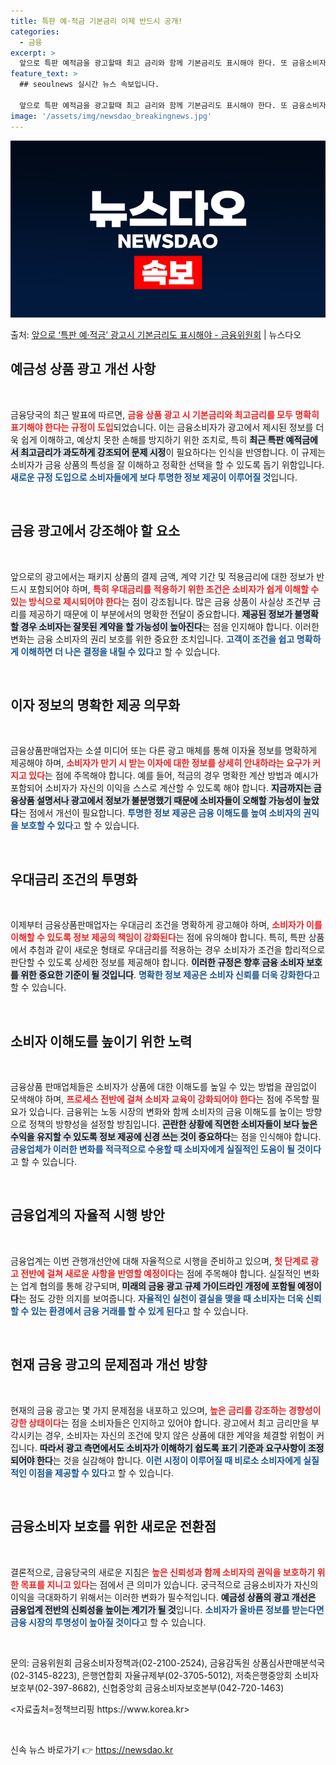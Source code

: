 ```yaml
---
title: 특판 예·적금 기본금리 이제 반드시 공개!
categories:
  - 금융
excerpt: >
  앞으로 특판 예적금을 광고할때 최고 금리와 함께 기본금리도 표시해야 한다. 또 금융소비자가 만기 때 받는 이…
feature_text: >
  ## seoulnews 실시간 뉴스 속보입니다.

  앞으로 특판 예적금을 광고할때 최고 금리와 함께 기본금리도 표시해야 한다. 또 금융소비자가 만기 때 받는 이…
image: '/assets/img/newsdao_breakingnews.jpg'
---
```


![뉴스다오 속보](/assets/img/newsdao_breakingnews.jpg)

<p>출처: <a href="https://newsdao.kr/1931" rel="dofollow">앞으로 ‘특판 예·적금’ 광고시 기본금리도 표시해야 - 금융위원회</a> | 뉴스다오</p>

<h2 data-ke-size="size26">예금성 상품 광고 개선 사항</h2>
<p data-ke-size="size16">&nbsp;</p>

금융당국의 최근 발표에 따르면, <b><span style="color: #ee2323;">금융 상품 광고 시 기본금리와 최고금리를 모두 명확히 표기해야 한다는 규정이 도입</span></b>되었습니다. 이는 금융소비자가 광고에서 제시된 정보를 더욱 쉽게 이해하고, 예상치 못한 손해를 방지하기 위한 조치로, 특히 <b><span style="background-color: #21538527;">최근 특판 예적금에서 최고금리가 과도하게 강조되어 문제 시정</span></b>이 필요하다는 인식을 반영합니다. 이 규제는 소비자가 금융 상품의 특성을 잘 이해하고 정확한 선택을 할 수 있도록 돕기 위함입니다. <b><span style="color: #1a5490;">새로운 규정 도입으로 소비자들에게 보다 투명한 정보 제공이 이루어질 것</span></b>입니다.

<p data-ke-size="size16">&nbsp;</p>

<h2 data-ke-size="size26">금융 광고에서 강조해야 할 요소</h2>
<p data-ke-size="size16">&nbsp;</p>

앞으로의 광고에서는 패키지 상품의 결제 금액, 계약 기간 및 적용금리에 대한 정보가 반드시 포함되어야 하며, <b><span style="color: #ee2323;">특히 우대금리를 적용하기 위한 조건은 소비자가 쉽게 이해할 수 있는 방식으로 제시되어야 한다</span></b>는 점이 강조됩니다. 많은 금융 상품이 사실상 조건부 금리를 제공하기 때문에 이 부분에서의 명확한 전달이 중요합니다. <b><span style="background-color: #21538527;">제공된 정보가 불명확할 경우 소비자는 잘못된 계약을 할 가능성이 높아진다</span></b>는 점을 인지해야 합니다. 이러한 변화는 금융 소비자의 권리 보호를 위한 중요한 조치입니다. <b><span style="color: #1a5490;">고객이 조건을 쉽고 명확하게 이해하면 더 나은 결정을 내릴 수 있다</span></b>고 할 수 있습니다.

<p data-ke-size="size16">&nbsp;</p>

<h2 data-ke-size="size26">이자 정보의 명확한 제공 의무화</h2>
<p data-ke-size="size16">&nbsp;</p>

금융상품판매업자는 소셜 미디어 또는 다른 광고 매체를 통해 이자율 정보를 명확하게 제공해야 하며, <b><span style="color: #ee2323;">소비자가 만기 시 받는 이자에 대한 정보를 상세히 안내하라는 요구가 커지고 있다</span></b>는 점에 주목해야 합니다. 예를 들어, 적금의 경우 명확한 계산 방법과 예시가 포함되어 소비자가 자신의 이익을 스스로 계산할 수 있도록 해야 합니다. <b><span style="background-color: #21538527;">지금까지는 금융상품 설명서나 광고에서 정보가 불분명했기 때문에 소비자들이 오해할 가능성이 높았다</span></b>는 점에서 개선이 필요합니다. <b><span style="color: #1a5490;">투명한 정보 제공은 금융 이해도를 높여 소비자의 권익을 보호할 수 있다</span></b>고 할 수 있습니다.

<p data-ke-size="size16">&nbsp;</p>

<h2 data-ke-size="size26">우대금리 조건의 투명화</h2>
<p data-ke-size="size16">&nbsp;</p>

이제부터 금융상품판매업자는 우대금리 조건을 명확하게 광고해야 하며, <b><span style="color: #ee2323;">소비자가 이를 이해할 수 있도록 정보 제공의 책임이 강화된다</span></b>는 점에 유의해야 합니다. 특히, 특판 상품에서 추첨과 같이 새로운 형태로 우대금리를 적용하는 경우 소비자가 조건을 합리적으로 판단할 수 있도록 상세한 정보를 제공해야 합니다. <b><span style="background-color: #21538527;">이러한 규정은 향후 금융 소비자 보호를 위한 중요한 기준이 될 것입니다</span></b>. <b><span style="color: #1a5490;">명확한 정보 제공은 소비자 신뢰를 더욱 강화한다</span></b>고 할 수 있습니다.

<p data-ke-size="size16">&nbsp;</p>

<h2 data-ke-size="size26">소비자 이해도를 높이기 위한 노력</h2>
<p data-ke-size="size16">&nbsp;</p>

금융상품 판매업체들은 소비자가 상품에 대한 이해도를 높일 수 있는 방법을 끊임없이 모색해야 하며, <b><span style="color: #ee2323;">프로세스 전반에 걸쳐 소비자 교육이 강화되어야 한다</span></b>는 점에 주목할 필요가 있습니다. 금융위는 노동 시장의 변화와 함께 소비자의 금융 이해도를 높이는 방향으로 정책의 방향성을 설정할 방침입니다. <b><span style="background-color: #21538527;">곤란한 상황에 직면한 소비자들이 보다 높은 수익을 유지할 수 있도록 정보 제공에 신경 쓰는 것이 중요하다</span></b>는 점을 인식해야 합니다. <b><span style="color: #1a5490;">금융업체가 이러한 변화를 적극적으로 수용할 때 소비자에게 실질적인 도움이 될 것이다</span></b>고 할 수 있습니다.

<p data-ke-size="size16">&nbsp;</p>

<h2 data-ke-size="size26">금융업계의 자율적 시행 방안</h2>
<p data-ke-size="size16">&nbsp;</p>

금융업계는 이번 관행개선안에 대해 자율적으로 시행을 준비하고 있으며, <b><span style="color: #ee2323;">첫 단계로 광고 전반에 걸쳐 새로운 사항을 반영할 예정이다</span></b>는 점에 주목해야 합니다. 실질적인 변화는 업계 협의를 통해 강구되며, <b><span style="background-color: #21538527;">미래의 금융 광고 규제 가이드라인 개정에 포함될 예정이다</span></b>는 점도 강한 의지를 보여줍니다. <b><span style="color: #1a5490;">자율적인 실천이 결실을 맺을 때 소비자는 더욱 신뢰할 수 있는 환경에서 금융 거래를 할 수 있게 된다</span></b>고 할 수 있습니다.

<p data-ke-size="size16">&nbsp;</p>

<h2 data-ke-size="size26">현재 금융 광고의 문제점과 개선 방향</h2>
<p data-ke-size="size16">&nbsp;</p>

현재의 금융 광고는 몇 가지 문제점을 내포하고 있으며, <b><span style="color: #ee2323;">높은 금리를 강조하는 경향성이 강한 상태이다</span></b>는 점을 소비자들은 인지하고 있어야 합니다. 광고에서 최고 금리만을 부각시키는 경우, 소비자는 자신의 조건에 맞지 않은 상품에 대한 계약을 체결할 위험이 커집니다. <b><span style="background-color: #21538527;">따라서 광고 측면에서도 소비자가 이해하기 쉽도록 표기 기준과 요구사항이 조정되어야 한다</span></b>는 것을 실감해야 합니다. <b><span style="color: #1a5490;">이런 시정이 이루어질 때 비로소 소비자에게 실질적인 이점을 제공할 수 있다</span></b>고 할 수 있습니다.

<p data-ke-size="size16">&nbsp;</p>

<h2 data-ke-size="size26">금융소비자 보호를 위한 새로운 전환점</h2>
<p data-ke-size="size16">&nbsp;</p>

결론적으로, 금융당국의 새로운 지침은 <b><span style="color: #ee2323;">높은 신뢰성과 함께 소비자의 권익을 보호하기 위한 목표를 지니고 있다</span></b>는 점에서 큰 의미가 있습니다. 궁극적으로 금융소비자가 자신의 이익을 극대화하기 위해서는 이러한 변화가 필수적입니다. <b><span style="background-color: #21538527;">예금성 상품의 광고 개선은 금융업계 전반의 신뢰성을 높이는 계기가 될 것</span></b>입니다. <b><span style="color: #1a5490;">소비자가 올바른 정보를 받는다면 금융 시장의 투명성이 높아질 것이다</span></b>고 할 수 있습니다.

<p data-ke-size="size16">&nbsp;</p> 

<p data-ke-size="size16">문의: 금융위원회 금융소비자정책과(02-2100-2524), 금융감독원 상품심사판매분석국(02-3145-8223), 은행연합회 자율규제부(02-3705-5012), 저축은행중앙회 소비자보호부(02-397-8682), 신협중앙회 금융소비자보호본부(042-720-1463)</p>
<자료출처=정책브리핑 https://www.korea.kr>
<p data-ke-size="size16">&nbsp;</p> 

신속 뉴스 바로가기 👉 <a href="https://newsdao.kr" rel="dofollow">https://newsdao.kr</a>


